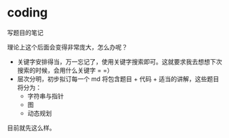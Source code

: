 # coding

写题目的笔记

理论上这个后面会变得非常庞大，怎么办呢？

* 关键字安排得当，万一忘记了，使用关键字搜索即可。这就要求我去想想下次搜索的时候，会用什么关键字 = =）
* 层次分明，初步拟订每一个 md 将包含题目 + 代码 + 适当的讲解，这些题目将分为：
  * 字符串与指针
  * 图
  * 动态规划

目前就先这么样。
